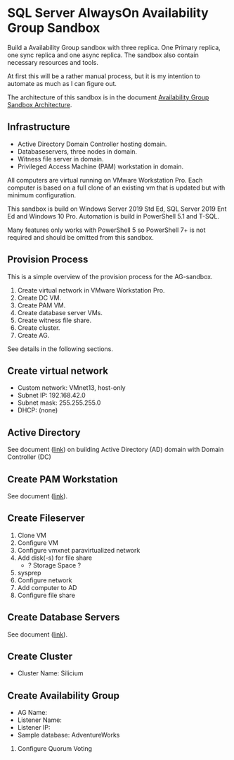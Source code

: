 
# SQL Server AlwaysOn Availability Group Sandbox

Build a Availability Group sandbox with three replica. One Primary replica, one sync replica and one async replica. The sandbox also contain necessary resources and tools.

At first this will be a rather manual process, but it is my intention to automate as much as I can figure out.

The architecture of this sandbox is in the document [Availability Group Sandbox Architecture](Architecture.md).

## Infrastructure

* Active Directory Domain Controller hosting domain.
* Databaseservers, three nodes in domain.
* Witness file server in domain.
* Privileged Access Machine (PAM) workstation in domain.

All computers are virtual running on VMware Workstation Pro. Each computer is based on a full clone of an existing vm that is updated but with minimum configuration.

This sandbox is build on Windows Server 2019 Std Ed, SQL Server 2019 Ent Ed and Windows 10 Pro. Automation is build in PowerShell 5.1 and T-SQL.

Many features only works with PowerShell 5 so PowerShell 7+ is not required and should be omitted from this sandbox.

## Provision Process

This is a simple overview of the provision process for the AG-sandbox.

1) Create virtual network in VMware Workstation Pro.
1) Create DC VM.
1) Create PAM VM.
1) Create database server VMs.
1) Create witness file share.
1) Create cluster.
1) Create AG.

See details in the following sections.

## Create virtual network

* Custom network: VMnet13, host-only
* Subnet IP: 192.168.42.0
* Subnet mask: 255.255.255.0
* DHCP: (none)

## Active Directory

See document ([link](ActiveDirectory.md)) on building Active Directory (AD) domain with Domain Controller (DC)

## Create PAM Workstation

See document ([link](Workstation.md)).

## Create Fileserver

1) Clone VM
1) Configure VM
1) Configure vmxnet paravirtualized network
1) Add disk(-s) for file share
    * ? Storage Space ?
1) sysprep
1) Configure network
1) Add computer to AD
1) Configure file share

## Create Database Servers

See document ([link](DatabaseServers.md)).

## Create Cluster

* Cluster Name: Silicium

## Create Availability Group

* AG Name: 
* Listener Name: 
* Listener IP:
* Sample database: AdventureWorks

1) Configure Quorum Voting
